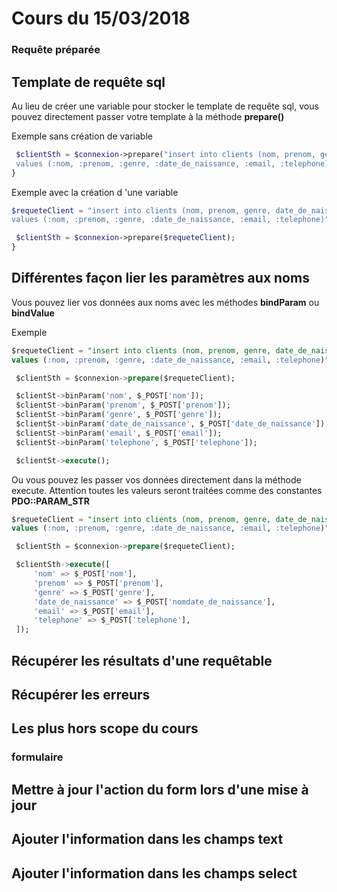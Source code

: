 # Cours du 15/03/2018

### Requête préparée

## Template de requête sql

Au lieu de créer une variable pour stocker le template de requête sql, vous pouvez directement passer votre template à la méthode **prepare()**

Exemple sans création de variable
```php
 $clientSth = $connexion->prepare("insert into clients (nom, prenom, genre, date_de_naissance, email, telephone)
 values (:nom, :prenom, :genre, :date_de_naissance, :email, :telephone)");
}
```
Exemple avec la création d 'une variable
```php
$requeteClient = "insert into clients (nom, prenom, genre, date_de_naissance, email, telephone)
values (:nom, :prenom, :genre, :date_de_naissance, :email, :telephone)";

 $clientSth = $connexion->prepare($requeteClient);
}
```


## Différentes façon lier les paramètres aux noms

Vous pouvez lier vos données aux noms avec les méthodes **bindParam** ou **bindValue**

Exemple

```sql
$requeteClient = "insert into clients (nom, prenom, genre, date_de_naissance, email, telephone)
values (:nom, :prenom, :genre, :date_de_naissance, :email, :telephone)";

 $clientSth = $connexion->prepare($requeteClient);

 $clientSt->binParam('nom', $_POST['nom']);
 $clientSt->binParam('prenom', $_POST['prenom']);
 $clientSt->binParam('genre', $_POST['genre']);
 $clientSt->binParam('date_de_naissance', $_POST['date_de_naissance']);
 $clientSt->binParam('email', $_POST['email']);
 $clientSt->binParam('telephone', $_POST['telephone']);

 $clientSt->execute();
```

Ou vous pouvez les passer vos données directement dans la méthode execute. Attention toutes les valeurs seront traitées comme des constantes **PDO::PARAM_STR**

```sql
$requeteClient = "insert into clients (nom, prenom, genre, date_de_naissance, email, telephone)
values (:nom, :prenom, :genre, :date_de_naissance, :email, :telephone)";

 $clientSth = $connexion->prepare($requeteClient);

 $clientSth->execute([
	 'nom' => $_POST['nom'],
	 'prenom' => $_POST['prenom'],
	 'genre' => $_POST['genre'],
	 'date_de_naissance' => $_POST['nomdate_de_naissance'],
	 'email' => $_POST['email'],
	 'telephone' => $_POST['telephone'],
 ]);
```

## Récupérer les résultats d'une requêtable



## Récupérer les erreurs


## Les plus hors scope du cours

### formulaire

## Mettre à jour l'action du form lors d'une mise à jour

## Ajouter l'information dans les champs text

## Ajouter l'information dans les champs select
